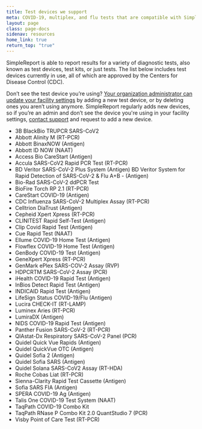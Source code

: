 ```yaml
---
title: Test devices we support
meta: COVID-19, multiplex, and flu tests that are compatible with SimpleReport
layout: page
class: page-docs
sidenav: resources
home_link: true
return_top: "true"
---
```


SimpleReport is able to report results for a variety of diagnostic tests, also known as test devices, test kits, or just tests. The list below includes test devices currently in use, all of which are approved by the Centers for Disease Control (CDC).

Don’t see the test device you’re using? [Your organization administrator can update your facility settings](https://www.simplereport.gov/using-simplereport/manage-facility-info/update-facility-settings) by adding a new test device, or by deleting ones you aren’t using anymore. SimpleReport regularly adds new devices, so if you’re an admin and don’t see the device you're using in your facility settings, [contact support](https://www.simplereport.gov/contact-us) and request to add a new device.

- 3B BlackBio TRUPCR SARS-CoV2
- Abbott Alinity M (RT-PCR)
- Abbott BinaxNOW (Antigen)
- Abbott ID NOW (NAAT)
- Access Bio CareStart (Antigen)
- Accula SARS-CoV2 Rapid PCR Test (RT-PCR)
- BD Veritor SARS-CoV-2 Plus System (Antigen)
  BD Veritor System for Rapid Detection of SARS-CoV-2 & Flu A+B - (Antigen)
- Bio-Rad SARS-CoV-2 ddPCR Test
- BioFire Torch RP 2.1 (RT-PCR)
- CareStart COVID-19 (Antigen)
- CDC Influenza SARS-CoV-2 Multiplex Assay (RT-PCR)
- Celltrion DiaTrust (Antigen)
- Cepheid Xpert Xpress (RT-PCR)
- CLINITEST Rapid Self-Test (Antigen)
- Clip Covid Rapid Test (Antigen)
- Cue Rapid Test (NAAT)
- Ellume COVID-19 Home Test (Antigen)
- Flowflex COVID-19 Home Test (Antigen)
- GenBody COVID-19 Test (Antigen)
- GeneXpert Xpress (RT-PCR)
- GenMark ePlex SARS-COV-2 Assay (RVP)
- HDPCRTM SARS-CoV-2 Assay (PCR)
- iHealth COVID-19 Rapid Test (Antigen)
- InBios Detect Rapid Test (Antigen)
- INDICAID Rapid Test (Antigen)
- LifeSign Status COVID-19/Flu (Antigen)
- Lucira CHECK-IT (RT-LAMP)
- Luminex Aries (RT-PCR)
- LumiraDX (Antigen)
- NIDS COVID-19 Rapid Test (Antigen)
- Panther Fusion SARS-CoV-2 (RT-PCR)
- QIAstat-Dx Respiratory SARS-CoV-2 Panel (PCR)
- Quidel Quick Vue Rapids (Antigen)
- Quidel QuickVue OTC (Antigen)
- Quidel Sofia 2 (Antigen)
- Quidel Sofia SARS (Antigen)
- Quidel Solana SARS-CoV2 Assay (RT-HDA)
- Roche Cobas Liat (RT-PCR)
- Sienna-Clarity Rapid Test Cassette (Antigen)
- Sofia SARS FIA (Antigen)
- SPERA COVID-19 Ag (Antigen)
- Talis One COVID-19 Test System (NAAT)
- TaqPath COVID-19 Combo Kit
- TaqPath RNase P Combo Kit 2.0 QuantStudio 7 (PCR)
- Visby Point of Care Test (RT-PCR)
